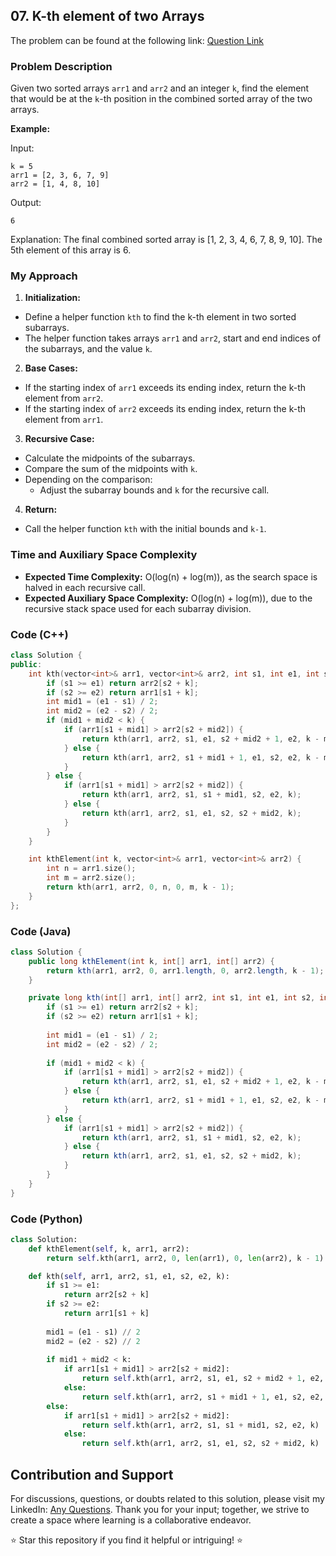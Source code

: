 ## 07. K-th element of two Arrays

The problem can be found at the following link: [Question Link](https://www.geeksforgeeks.org/problems/k-th-element-of-two-sorted-array1317/1)

### Problem Description

Given two sorted arrays `arr1` and `arr2` and an integer `k`, find the element that would be at the `k`-th position in the combined sorted array of the two arrays.

**Example:**

Input:
```
k = 5
arr1 = [2, 3, 6, 7, 9]
arr2 = [1, 4, 8, 10]
```
Output:
```
6
```
Explanation:
The final combined sorted array is [1, 2, 3, 4, 6, 7, 8, 9, 10]. The 5th element of this array is 6.

### My Approach

1. **Initialization:**
- Define a helper function `kth` to find the k-th element in two sorted subarrays.
- The helper function takes arrays `arr1` and `arr2`, start and end indices of the subarrays, and the value `k`.

2. **Base Cases:**
- If the starting index of `arr1` exceeds its ending index, return the k-th element from `arr2`.
- If the starting index of `arr2` exceeds its ending index, return the k-th element from `arr1`.

3. **Recursive Case:**
- Calculate the midpoints of the subarrays.
- Compare the sum of the midpoints with `k`.
- Depending on the comparison:
  - Adjust the subarray bounds and `k` for the recursive call.

4. **Return:**
- Call the helper function `kth` with the initial bounds and `k-1`.

### Time and Auxiliary Space Complexity

- **Expected Time Complexity:** O(log(n) + log(m)), as the search space is halved in each recursive call.
- **Expected Auxiliary Space Complexity:** O(log(n) + log(m)), due to the recursive stack space used for each subarray division.

### Code (C++)

```cpp
class Solution {
public:
    int kth(vector<int>& arr1, vector<int>& arr2, int s1, int e1, int s2, int e2, int k) {
        if (s1 >= e1) return arr2[s2 + k];
        if (s2 >= e2) return arr1[s1 + k];
        int mid1 = (e1 - s1) / 2;
        int mid2 = (e2 - s2) / 2;
        if (mid1 + mid2 < k) {
            if (arr1[s1 + mid1] > arr2[s2 + mid2]) {
                return kth(arr1, arr2, s1, e1, s2 + mid2 + 1, e2, k - mid2 - 1);
            } else {
                return kth(arr1, arr2, s1 + mid1 + 1, e1, s2, e2, k - mid1 - 1);
            }
        } else {
            if (arr1[s1 + mid1] > arr2[s2 + mid2]) {
                return kth(arr1, arr2, s1, s1 + mid1, s2, e2, k);
            } else {
                return kth(arr1, arr2, s1, e1, s2, s2 + mid2, k);
            }
        }
    }

    int kthElement(int k, vector<int>& arr1, vector<int>& arr2) {
        int n = arr1.size();
        int m = arr2.size();
        return kth(arr1, arr2, 0, n, 0, m, k - 1);
    }
};
```

### Code (Java)

```java
class Solution {
    public long kthElement(int k, int[] arr1, int[] arr2) {
        return kth(arr1, arr2, 0, arr1.length, 0, arr2.length, k - 1);
    }

    private long kth(int[] arr1, int[] arr2, int s1, int e1, int s2, int e2, int k) {
        if (s1 >= e1) return arr2[s2 + k];
        if (s2 >= e2) return arr1[s1 + k];
        
        int mid1 = (e1 - s1) / 2;
        int mid2 = (e2 - s2) / 2;
        
        if (mid1 + mid2 < k) {
            if (arr1[s1 + mid1] > arr2[s2 + mid2]) {
                return kth(arr1, arr2, s1, e1, s2 + mid2 + 1, e2, k - mid2 - 1);
            } else {
                return kth(arr1, arr2, s1 + mid1 + 1, e1, s2, e2, k - mid1 - 1);
            }
        } else {
            if (arr1[s1 + mid1] > arr2[s2 + mid2]) {
                return kth(arr1, arr2, s1, s1 + mid1, s2, e2, k);
            } else {
                return kth(arr1, arr2, s1, e1, s2, s2 + mid2, k);
            }
        }
    }
}
```

### Code (Python)

```python
class Solution:
    def kthElement(self, k, arr1, arr2):
        return self.kth(arr1, arr2, 0, len(arr1), 0, len(arr2), k - 1)

    def kth(self, arr1, arr2, s1, e1, s2, e2, k):
        if s1 >= e1:
            return arr2[s2 + k]
        if s2 >= e2:
            return arr1[s1 + k]
        
        mid1 = (e1 - s1) // 2
        mid2 = (e2 - s2) // 2
        
        if mid1 + mid2 < k:
            if arr1[s1 + mid1] > arr2[s2 + mid2]:
                return self.kth(arr1, arr2, s1, e1, s2 + mid2 + 1, e2, k - mid2 - 1)
            else:
                return self.kth(arr1, arr2, s1 + mid1 + 1, e1, s2, e2, k - mid1 - 1)
        else:
            if arr1[s1 + mid1] > arr2[s2 + mid2]:
                return self.kth(arr1, arr2, s1, s1 + mid1, s2, e2, k)
            else:
                return self.kth(arr1, arr2, s1, e1, s2, s2 + mid2, k)
```

## Contribution and Support

For discussions, questions, or doubts related to this solution, please visit my LinkedIn: [Any Questions](https://www.linkedin.com/in/het-patel-8b110525a/). Thank you for your input; together, we strive to create a space where learning is a collaborative endeavor.

⭐ Star this repository if you find it helpful or intriguing! ⭐
